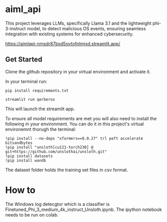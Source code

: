 # aiml_api
This project leverages LLMs, specifically Llama 3.1 and the lightweight phi-3-instruct model, to detect malicious OS events, ensuring seamless integration with existing systems for enhanced cybersecurity.

https://aimlapi-nmsdr87bsd5ovtofnlmjxd.streamlit.app/

## Get Started
Clone the github repository in your virtual environment and activate it.

In your terminal run:

```
pip install requirements.txt
```
```
streamlit run qerberos
```
This will launch the streamlit app.

To ensure all model requirements are met you will also need to install the following in your environment. You can do it in this project's virtual environemnt thorugh the terminal:
```
!pip install --no-deps "xformers==0.0.27" trl peft accelerate bitsandbytes
!pip install "unsloth[cu121-torch230] @ git+https://github.com/unslothai/unsloth.git"
!pip install datasets
!pip install wandb
```

The dataset folder holds the training set files in csv format.

# How to 

The Windows log detecgtor which is a classifier is Finetuned_Phi_3_medium_4k_instruct_Unsloth.ipynb.  The ipython notebook needs to be run on colab.




